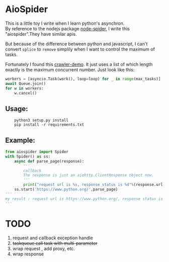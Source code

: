 # AioSpider

This is a little toy I write when I learn python's asynchron.<br>
By reference to the nodejs package [node-spider](https://github.com/flesler/node-spider), I write this "aiospider".They have similar apis.

But because of the difference between python and javascript, I can't convert `splice` to `remove` simplily when I want to control the maximum of tasks.

Fortunately I found this [crawler-demo](https://github.com/aosabook/500lines/tree/master/crawler). It just uses a list of which length exactly is the maximum concurrent number. Just look like this:
```python
workers = [asyncio.Task(work(), loop=loop) for _ in range(max_tasks)]
await Queue.join()
for w in workers:
    w.cancel()
```

## Usage:
```
    python3 setup.py install
    pip install -r requirements.txt
```
## Example:
```python
from aiospider import Spider
with Spider() as ss:
    async def parse_page(response):
        '''
        callback
        The response is just an aiohttp.ClientResponse object now.
        '''
        print("request url is %s, response status is %d"%(response.url,response.status))
    ss.start('https://www.python.org/',parse_page)
'''
my result : request url is https://www.python.org/, response status is 200
'''
```
# TODO
1. request and callback exception handle
2. <del> taskqueue call task with multi-parameter </del>
3. wrap request , add proxy, etc.
4. wrap response